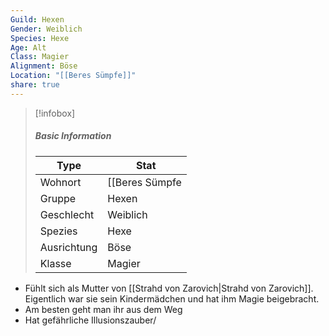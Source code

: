 ```yaml
---
Guild: Hexen
Gender: Weiblich
Species: Hexe
Age: Alt
Class: Magier
Alignment: Böse
Location: "[[Beres Sümpfe]]"
share: true
---
```


<!-- QueryToSerialize: -->
>[!infobox]
>##### Basic Information
>Type | Stat |
>----  | ----  |
> Wohnort | [[Beres Sümpfe|Beres Sümpfe]]  |
> Gruppe | Hexen |
> Geschlecht | Weiblich |
> Spezies | Hexe |
> Ausrichtung | Böse |
> Klasse | Magier |
<!-- SerializedQuery END -->

- Fühlt sich als Mutter von [[Strahd von Zarovich|Strahd von Zarovich]]. Eigentlich war sie sein Kindermädchen und hat ihm Magie beigebracht.
- Am besten geht man ihr aus dem Weg
- Hat gefährliche Illusionszauber/